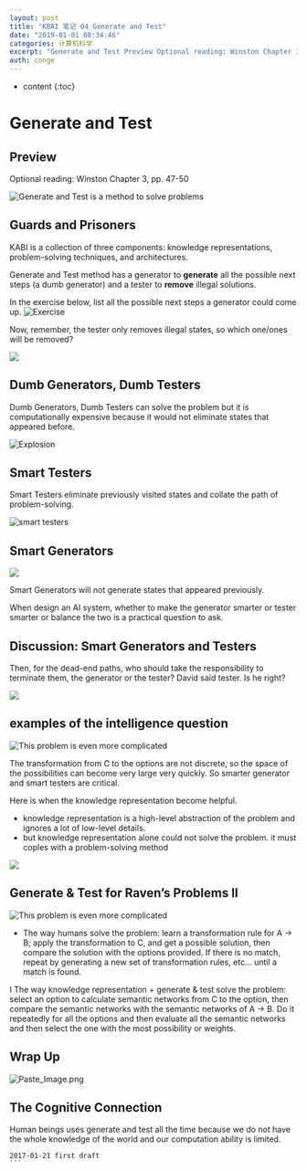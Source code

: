 ```yaml
---
layout: post
title: "KBAI 笔记 04 Generate and Test"
date: "2019-01-01 08:34:46"
categories: 计算机科学
excerpt: "Generate and Test Preview Optional reading: Winston Chapter 3, pp. 47-50..."
auth: conge
---
```

* content
{:toc}

# Generate and Test

## Preview
Optional reading: Winston Chapter 3, pp. 47-50

![Generate and Test is a method to solve problems](/assets/images/计算机科学/118382-68f7c0c2d5239fd6.png)

## Guards and Prisoners

KABI is a collection of three components: knowledge representations, problem-solving techniques, and architectures.

Generate and Test method has a generator to __generate__ all the possible next steps (a dumb generator) and a tester to __remove__ illegal solutions.

In the exercise below, list all the possible next steps a generator could come up.
![Exercise](/assets/images/计算机科学/118382-9e32047c7efeceb5.png)

Now, remember, the tester only removes illegal states, so which one/ones will be removed?

![](/assets/images/计算机科学/118382-46f5ca22a8373018.png)

## Dumb Generators, Dumb Testers

Dumb Generators, Dumb Testers can solve the problem but it is computationally expensive because it would not eliminate states that appeared before.

![Explosion](/assets/images/计算机科学/118382-32dc0c747f6a4513.png)

## Smart Testers

Smart Testers eliminate previously visited states and collate the path of problem-solving.

![smart testers](/assets/images/计算机科学/118382-ee5837001a91f0f1.png)

## Smart Generators

![](/assets/images/计算机科学/118382-6e1dd74dde96e781.png)

Smart Generators will not generate states that appeared previously.

When design an AI system, whether to make the generator smarter or tester smarter or balance the two is a practical question to ask.

## Discussion: Smart Generators and Testers

Then, for the dead-end paths, who should take the responsibility to terminate them, the generator or the tester? David said tester. Is he right?

![](/assets/images/计算机科学/118382-758adb5ae860ef37.png)

## examples of the intelligence question

![This problem is even more complicated](/assets/images/计算机科学/118382-a408f9b5af315313.png)

The transformation from C to the options are not discrete, so the space of the possibilities can become very large very quickly. So smarter generator and smart testers are critical.

Here is when the knowledge representation become helpful. 

* knowledge representation is a high-level abstraction of the problem and ignores a lot of low-level details.
* but knowledge representation alone could not solve the problem. it must coples with a problem-solving method

![](/assets/images/计算机科学/118382-94299efb2b04eaab.png)

## Generate & Test for Raven’s Problems II

![This problem is even more complicated](/assets/images/计算机科学/118382-a408f9b5af315313.png)

* The way humans solve the problem: learn a transformation rule for A -> B; apply the transformation to C, and get a possible solution, then compare the solution with the options provided. If there is no match, repeat by generating a new set of transformation rules, etc... until a match is found.

I The way knowledge representation + generate & test solve the problem: select an option to calculate semantic networks from C to the option, then compare the semantic networks with the semantic networks of A -> B. Do it repeatedly for all the options and then evaluate all the semantic networks and then select the one with the most possibility or weights.

## Wrap Up

![Paste_Image.png](/assets/images/计算机科学/118382-ff59ee5da85fafbb.png)

## The Cognitive Connection

Human beings uses generate and test all the time because we do not have the whole knowledge of the world and our computation ability is limited.

````
2017-01-21 first draft
```
